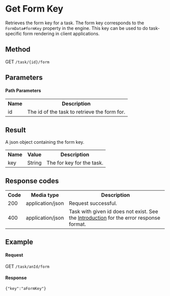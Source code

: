 Get Form Key
============

Retrieves the form key for a task. The form key corresponds to the `FormData#formKey` property in the engine.
This key can be used to do task-specific form rendering in client applications.


Method
------

GET `/task/{id}/form`


Parameters
---------- 

#### Path Parameters

<table class="table table-striped">
  <tr>
    <th>Name</th>
    <th>Description</th>
  </tr>
  <tr>
    <td>id</td>
    <td>The id of the task to retrieve the form for.</td>
  </tr>
</table>


Result
------

A json object containing the form key.

<table class="table table-striped">
  <tr>
    <th>Name</th>
    <th>Value</th>
    <th>Description</th>
  </tr>
  <tr>
    <td>key</td>
    <td>String</td>
    <td>The for key for the task.</td>
  </tr>
</table>


Response codes
--------------

<table class="table table-striped">
  <tr>
    <th>Code</th>
    <th>Media type</th>
    <th>Description</th>
  </tr>
  <tr>
    <td>200</td>
    <td>application/json</td>
    <td>Request successful.</td>
  </tr>
  <tr>
    <td>400</td>
    <td>application/json</td>
    <td>Task with given id does not exist. See the <a href="/api-references/rest/#!/overview/introduction">Introduction</a> for the error response format.</td>
  </tr>
</table>


Example
-------

#### Request

GET `/task/anId/form`

#### Response

    {"key":"aFormKey"}